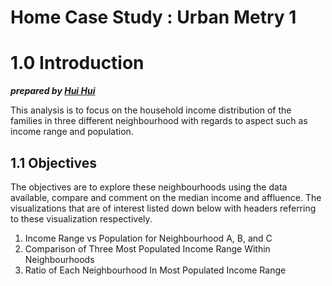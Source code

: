 # Home Case Study : Urban Metry 1

# 1.0 Introduction

***prepared by [Hui Hui](https://www.kaggle.com/leowhuihui)***

This analysis is to focus on the household income distribution of the families in three different neighbourhood with regards to aspect such as income range and population.

## 1.1 Objectives
The objectives are to explore these neighbourhoods using the data available, compare and comment on the median income and affluence. The visualizations that are of interest listed down below with headers referring to these visualization respectively. 

1. Income Range vs Population for Neighbourhood A, B, and C
2. Comparison of Three Most Populated Income Range Within Neighbourhoods
3. Ratio of Each Neighbourhood In Most Populated Income Range
